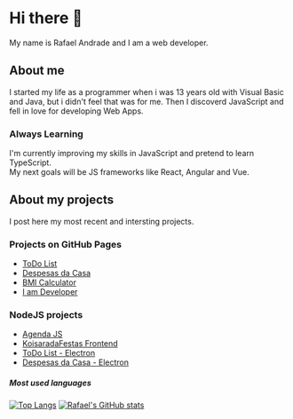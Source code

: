 # Hi there 👋
My name is Rafael Andrade and I am a web developer.

## About me
I started my life as a programmer when i was 13 years old with Visual Basic and Java, but i didn't feel that was for me. Then I discoverd JavaScript and fell in love for developing Web Apps.
### Always Learning
I'm currently improving my skills in JavaScript and pretend to learn TypeScript. <br>
My next goals will be JS frameworks like React, Angular and Vue.

## About my projects
I post here my most recent and intersting projects. <br>
### Projects on GitHub Pages
<ul>
  <li><a href="https://andraderafa72.github.io/todolist">ToDo List</a></li>
  <li><a href="https://andraderafa72.github.io/despesas-da-casa">Despesas da Casa</a></li>
  <li><a href="https://andraderafa72.github.io/calculadora-de-imc">BMI Calculator</a></li>
  <li><a href="https://andraderafa72.github.io/I-Am-Developer">I am Developer</a></li>
</ul>

### NodeJS projects
<ul>
  <li><a href="https://github.com/andraderafa72/Agenda-JS">Agenda JS</a></li>
  <li><a href="https://github.com/andraderafa72/koisaradafestas-frontend">KoisaradaFestas Frontend</a></li>
  <li><a href="https://github.com/andraderafa72/todolist-electron">ToDo List - Electron</a></li>
  <li><a href="https://github.com/andraderafa72/despesas-da-casa-electron">Despesas da Casa - Electron</a></li>
</ul>

##### Most used languages
[![Top Langs](https://github-readme-stats.vercel.app/api/top-langs/?username=andraderafa72&langs_count=8&theme=tokyonight)](https://github.com/anuraghazra/github-readme-stats)
[![Rafael's GitHub stats](https://github-readme-stats.vercel.app/api?username=andraderafa72&show_icons=true&theme=tokyonight)](https://github.com/anuraghazra/github-readme-stats)
<!--
**andraderafa72/andraderafa72** is a ✨ _special_ ✨ repository because its `README.md` (this file) appears on your GitHub profile.

![Rafael's GitHub stats](https://github-readme-stats.vercel.app/api?username=andraderafa72&show_icons=true)
[![Readme Card](https://github-readme-stats.vercel.app/api/pin/?username=andraderafa72&repo=Agenda-JS)](https://github.com/anuraghazra/github-readme-stats)



Here are some ideas to get you started:

- 🔭 I’m currently working on ...
- 🌱 I’m currently learning ...
- 👯 I’m looking to collaborate on ...
- 🤔 I’m looking for help with ...
- 💬 Ask me about ...
- 📫 How to reach me: ...
- 😄 Pronouns: ...
- ⚡ Fun fact: ...
-->
